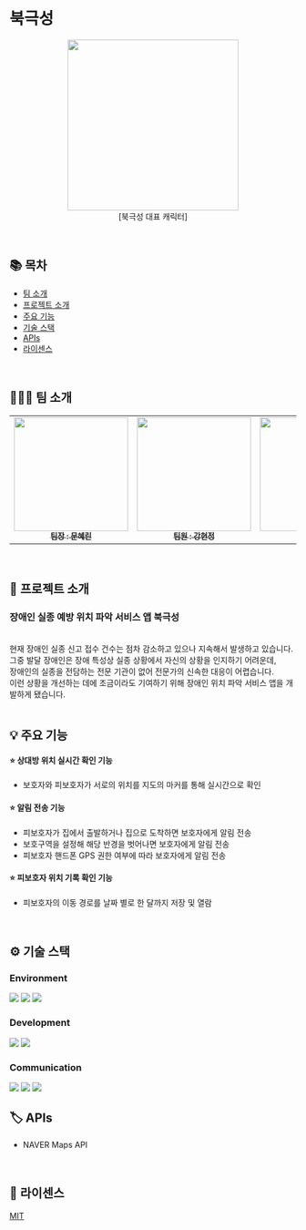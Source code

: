 # 북극성
<p align="center"><img src="https://user-images.githubusercontent.com/60701386/222951483-1482d67a-d142-4a5c-84bc-090be39b7a7b.png" width="300px">
<br/>
[북극성 대표 캐릭터] 
</p>

<br/>

## 📚 목차

- [팀 소개](#-팀-소개)
- [프로젝트 소개](#-프로젝트-소개)
- [주요 기능](#-주요-기능)
- [기술 스택](#%EF%B8%8F-기술-스택)
- [APIs](#%EF%B8%8F-apis)
- [라이센스](#-라이센스)
<br/>

## 👩‍👧‍👧 팀 소개

<table>
  <tbody>
    <tr>
      <td align="center"><a href="https://github.com/RIN-1011"><img src="https://user-images.githubusercontent.com/60701386/223046198-487f6963-e91c-48ea-8bc4-fe158babcc3a.jpg" width="200px;" alt=""/><br /><sub><b>팀장 : 문혜린</b></sub></a><br /></td>
      <td align="center"><a href="https://github.com/BanDalKang"><img src="https://user-images.githubusercontent.com/60701386/222952261-1ae242a3-2963-41c0-a6ae-8ea11e747f43.jpg" width="200px;" alt=""/><br /><sub><b>팀원 : 강현정</b></sub></a><br /></td>
      <td align="center"><a href="https://github.com/Chickweed10"><img src="https://user-images.githubusercontent.com/60701386/223046667-093cb0b3-36a7-4c72-9df3-e830627d7cb7.jpg" width="200px;" alt=""/><br /><sub><b>팀원 : 빈채효</b></sub></a><br /></td>
     <tr/>
  </tbody>
</table>
<br/>

## 📝 프로젝트 소개

### 장애인 실종 예방 위치 파악 서비스 앱 북극성
<br/>
현재 장애인 실종 신고 접수 건수는 점차 감소하고 있으나 지속해서 발생하고 있습니다.</br>
그중 발달 장애인은 장애 특성상 실종 상황에서 자신의 상황을 인지하기 어려운데, </br> 
장애인의 실종을 전담하는 전문 기관이 없어 전문가의 신속한 대응이 어렵습니다.</br>
이런 상황을 개선하는 데에 조금이라도 기여하기 위해 장애인 위치 파악 서비스 앱을 개발하게 됐습니다.</br>
<br/>

## 💡 주요 기능

#### ⭐ 상대방 위치 실시간 확인 기능
* 보호자와 피보호자가 서로의 위치를 지도의 마커를 통해 실시간으로 확인
#### ⭐ 알림 전송 기능
* 피보호자가 집에서 출발하거나 집으로 도착하면 보호자에게 알림 전송
* 보호구역을 설정해 해당 반경을 벗어나면 보호자에게 알림 전송
* 피보호자 핸드폰 GPS 권한 여부에 따라 보호자에게 알림 전송
#### ⭐ 피보호자 위치 기록 확인 기능
* 피보호자의 이동 경로를 날짜 별로 한 달까지 저장 및 열람 
<br/>

## ⚙️ 기술 스택

### Environment <br/>
<img src="https://img.shields.io/badge/AndroidStudio-3DDC84?style=flat-square&logo=AndroidStudio&logoColor=white"/> <img src="https://img.shields.io/badge/GitHub-181717?style=flat-square&logo=GitHub&logoColor=white"/> <img src="https://img.shields.io/badge/GitKraken-179287?style=flat-square&logo=GitKraken&logoColor=white"/>
### Development <br/>
<img src="https://img.shields.io/badge/JAVA-007396?style=flat-square&logo=Java&logoColor=white"> <img src="https://img.shields.io/badge/Firebase-FFCA28?style=flat-square&logo=Firebase&logoColor=white"/>
### Communication <br/>
<img src="https://img.shields.io/badge/Notion-000000?style=flat-square&logo=Notion&logoColor=white"> <img src="https://img.shields.io/badge/Discord-5865F2?style=flat-square&logo=Discord&logoColor=white"> <img src="https://img.shields.io/badge/KakaoTalk-FFCD00?style=flat-square&logo=KakaoTalk&logoColor=white"> 
<br/>

## 🏷️ APIs

* NAVER Maps API
<br/>

## 🪪 라이센스

[MIT](LICENSE)
<br/>
